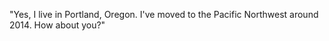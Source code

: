 "Yes, I live in Portland, Oregon. I've moved to the Pacific Northwest around 2014. How about you?"



